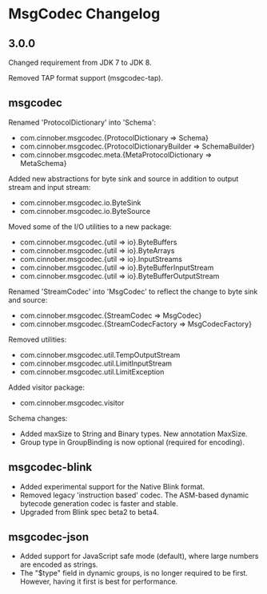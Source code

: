 # MsgCodec Changelog

## 3.0.0

Changed requirement from JDK 7 to JDK 8.

Removed TAP format support (msgcodec-tap).

## msgcodec
Renamed 'ProtocolDictionary' into 'Schema':

 - com.cinnober.msgcodec.{ProtocolDictionary => Schema}
 - com.cinnober.msgcodec.{ProtocolDictionaryBuilder => SchemaBuilder}
 - com.cinnober.msgcodec.meta.{MetaProtocolDictionary => MetaSchema}

Added new abstractions for byte sink and source in addition to
output stream and input stream:

 - com.cinnober.msgcodec.io.ByteSink
 - com.cinnober.msgcodec.io.ByteSource

Moved some of the I/O utilities to a new package:

 - com.cinnober.msgcodec.{util => io}.ByteBuffers
 - com.cinnober.msgcodec.{util => io}.ByteArrays
 - com.cinnober.msgcodec.{util => io}.InputStreams
 - com.cinnober.msgcodec.{util => io}.ByteBufferInputStream
 - com.cinnober.msgcodec.{util => io}.ByteBufferOutputStream

Renamed 'StreamCodec' into 'MsgCodec' to reflect the change
to byte sink and source:

 - com.cinnober.msgcodec.{StreamCodec => MsgCodec}
 - com.cinnober.msgcodec.{StreamCodecFactory => MsgCodecFactory}

Removed utilities:

 - com.cinnober.msgcodec.util.TempOutputStream
 - com.cinnober.msgcodec.util.LimitInputStream
 - com.cinnober.msgcodec.util.LimitException
 
Added visitor package:

 - com.cinnober.msgcodec.visitor

Schema changes:

 - Added maxSize to String and Binary types. New annotation MaxSize.
 - Group type in GroupBinding is now optional (required for encoding).

## msgcodec-blink

 - Added experimental support for the Native Blink format.
 - Removed legacy 'instruction based' codec. The ASM-based dynamic bytecode generation codec is faster and stable.
 - Upgraded from Blink spec beta2 to beta4.

## msgcodec-json

 - Added support for JavaScript safe mode (default), where large numbers are encoded as strings.
 - The "$type" field in dynamic groups, is no longer required to be first. However, having it first is best for performance.
